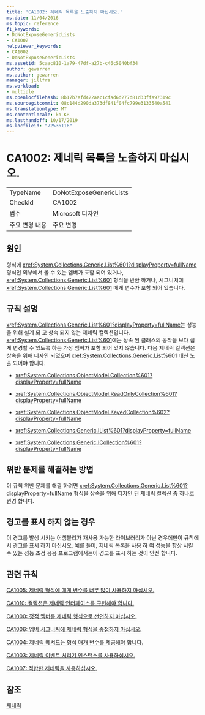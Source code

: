 ```yaml
---
title: 'CA1002: 제네릭 목록을 노출하지 마십시오.'
ms.date: 11/04/2016
ms.topic: reference
f1_keywords:
- DoNotExposeGenericLists
- CA1002
helpviewer_keywords:
- CA1002
- DoNotExposeGenericLists
ms.assetid: 5caac810-1a79-47df-a27b-c46c5040bf34
author: gewarren
ms.author: gewarren
manager: jillfra
ms.workload:
- multiple
ms.openlocfilehash: 8b17b7afd422aac1cfad6d277d81d33ffa97319c
ms.sourcegitcommit: 08c144d290da373df841f04fc799e3133540a541
ms.translationtype: MT
ms.contentlocale: ko-KR
ms.lasthandoff: 10/17/2019
ms.locfileid: "72536116"
---
```

# <a name="ca1002-do-not-expose-generic-lists"></a>CA1002: 제네릭 목록을 노출하지 마십시오.

|||
|-|-|
|TypeName|DoNotExposeGenericLists|
|CheckId|CA1002|
|범주|Microsoft 디자인|
|주요 변경 내용|주요 변경|

## <a name="cause"></a>원인

형식에 <xref:System.Collections.Generic.List%601?displayProperty=fullName> 형식인 외부에서 볼 수 있는 멤버가 포함 되어 있거나, <xref:System.Collections.Generic.List%601> 형식을 반환 하거나, 시그니처에 <xref:System.Collections.Generic.List%601> 매개 변수가 포함 되어 있습니다.

## <a name="rule-description"></a>규칙 설명

<xref:System.Collections.Generic.List%601?displayProperty=fullName>는 성능을 위해 설계 되 고 상속 되지 않는 제네릭 컬렉션입니다. <xref:System.Collections.Generic.List%601>에는 상속 된 클래스의 동작을 보다 쉽게 변경할 수 있도록 하는 가상 멤버가 포함 되어 있지 않습니다. 다음 제네릭 컬렉션은 상속을 위해 디자인 되었으며 <xref:System.Collections.Generic.List%601> 대신 노출 되어야 합니다.

- <xref:System.Collections.ObjectModel.Collection%601?displayProperty=fullName>

- <xref:System.Collections.ObjectModel.ReadOnlyCollection%601?displayProperty=fullName>

- <xref:System.Collections.ObjectModel.KeyedCollection%602?displayProperty=fullName>

- <xref:System.Collections.Generic.IList%601?displayProperty=fullName>

- <xref:System.Collections.Generic.ICollection%601?displayProperty=fullName>

## <a name="how-to-fix-violations"></a>위반 문제를 해결하는 방법

이 규칙 위반 문제를 해결 하려면 <xref:System.Collections.Generic.List%601?displayProperty=fullName> 형식을 상속을 위해 디자인 된 제네릭 컬렉션 중 하나로 변경 합니다.

## <a name="when-to-suppress-warnings"></a>경고를 표시 하지 않는 경우

이 경고를 발생 시키는 어셈블리가 재사용 가능한 라이브러리가 아닌 경우에만이 규칙에서 경고를 표시 하지 마십시오. 예를 들어, 제네릭 목록을 사용 하 여 성능을 향상 시킬 수 있는 성능 조정 응용 프로그램에서는이 경고를 표시 하는 것이 안전 합니다.

## <a name="related-rules"></a>관련 규칙

[CA1005: 제네릭 형식에 매개 변수를 너무 많이 사용하지 마십시오.](../code-quality/ca1005.md)

[CA1010: 컬렉션은 제네릭 인터페이스를 구현해야 합니다.](../code-quality/ca1010.md)

[CA1000: 정적 멤버를 제네릭 형식으로 선언하지 마십시오.](../code-quality/ca1000.md)

[CA1006: 멤버 시그니처에 제네릭 형식을 중첩하지 마십시오.](../code-quality/ca1006.md)

[CA1004: 제네릭 메서드는 형식 매개 변수를 제공해야 합니다.](../code-quality/ca1004.md)

[CA1003: 제네릭 이벤트 처리기 인스턴스를 사용하십시오.](../code-quality/ca1003.md)

[CA1007: 적합한 제네릭을 사용하십시오.](../code-quality/ca1007.md)

## <a name="see-also"></a>참조

[제네릭](/dotnet/csharp/programming-guide/generics/index)
